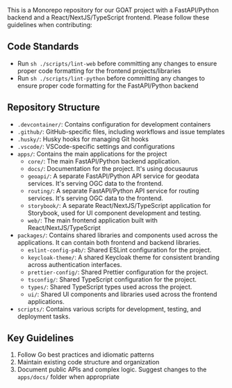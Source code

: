 This is a Monorepo repository for our GOAT project with a FastAPI/Python backend and a React/NextJS/TypeScript frontend.
Please follow these guidelines when contributing:

## Code Standards
- Run `sh ./scripts/lint-web` before committing any changes to ensure proper code formatting for the frontend projects/libraries
- Run `sh ./scripts/lint-python` before committing any changes to ensure proper code formatting for the FastAPI/Python backend

## Repository Structure
- `.devcontainer/`: Contains configuration for development containers
- `.github/`: GitHub-specific files, including workflows and issue templates
- `.husky/`: Husky hooks for managing Git hooks
- `.vscode/`: VSCode-specific settings and configurations
- `apps/`: Contains the main applications for the project
  - `core/`: The main FastAPI/Python backend application.
  - `docs/`: Documentation for the project. It's using docusaurus
  - `geoapi/`: A separate FastAPI/Python API service for geodata services. It's serving OGC data to the frontend. 
  - `routing/`: A separate FastAPI/Python API service for routing services. It's serving OGC data to the frontend.
  - `storybook/`: A separate React/NextJS/TypeScript application for Storybook, used for UI component development and testing.
  - `web/`: The main frontend application built with React/NextJS/TypeScript
- `packages/`: Contains shared libraries and components used across the applications. It can contain both frontend and backend libraries.
  - `eslint-config-p4b/`: Shared ESLint configuration for the project.
  - `keycloak-theme/`: A shared Keycloak theme for consistent branding across authentication interfaces.
  - `prettier-config/`: Shared Prettier configuration for the project.
  - `tsconfig/`: Shared TypeScript configuration for the project.
  - `types/`: Shared TypeScript types used across the project.
  - `ui/`: Shared UI components and libraries used across the frontend applications.
- `scripts/`: Contains various scripts for development, testing, and deployment tasks.

## Key Guidelines
1. Follow Go best practices and idiomatic patterns
2. Maintain existing code structure and organization
3. Document public APIs and complex logic. Suggest changes to the `apps/docs/` folder when appropriate

